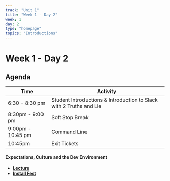 ```yaml
---
track: "Unit 1"
title: "Week 1 - Day 2"
week: 1
day: 2
type: "homepage"
topics: "Introductions"
---
```


# Week 1 - Day 2

## Agenda
| Time  | Activity |
| ----- | ------ |
| 6:30 - 8:30 pm | Student Introductions & Introduction to Slack with 2 Truths and Lie|
| 8:30pm - 9:00 pm | Soft Stop Break |
| 9:00pm - 10:45 pm | Command Line |
| 10:45pm | Exit Tickets |

#### Expectations, Culture and the Dev Environment
- [**Lecture**](/unit1/week-1/day-2/slides)
- [**Install Fest**](/unit1/week-1/day-2/install-fest)